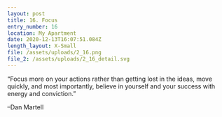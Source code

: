 ```yaml
---
layout: post
title: 16. Focus
entry_number: 16
location: My Apartment
date: 2020-12-13T16:07:51.084Z
length_layout: X-Small
file: /assets/uploads/2_16.png
file_2: /assets/uploads/2_16_detail.svg
---
```

“Focus more on your actions rather than getting lost in the ideas, move quickly, and most importantly, believe in yourself and your success with energy and conviction.”

–Dan Martell